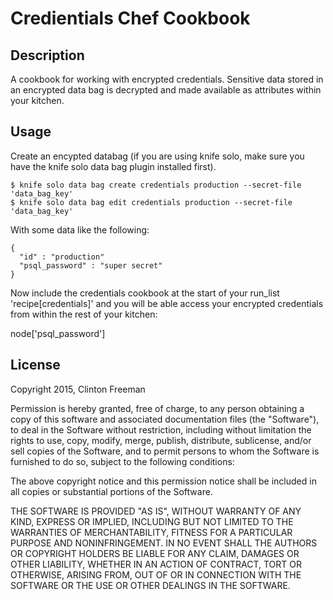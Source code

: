 # Credientials Chef Cookbook

## Description

A cookbook for working with encrypted credentials. Sensitive data stored in an encrypted data bag is decrypted and made available as attributes within your kitchen.

## Usage

Create an encypted databag (if you are using knife solo, make sure you have the knife solo data bag plugin installed first).

    $ knife solo data bag create credentials production --secret-file 'data_bag_key'
    $ knife solo data bag edit credentials production --secret-file 'data_bag_key'

With some data like the following:

    {
      "id" : "production"
      "psql_password" : "super secret"
    }

Now include the credentials cookbook at the start of your run\_list 'recipe[credentials]' and you will be able access your encrypted credentials from within the rest of your kitchen:

node['psql_password']

## License

Copyright 2015, Clinton Freeman

Permission is hereby granted, free of charge, to any person obtaining a copy
of this software and associated documentation files (the "Software"), to deal
in the Software without restriction, including without limitation the rights
to use, copy, modify, merge, publish, distribute, sublicense, and/or sell
copies of the Software, and to permit persons to whom the Software is
furnished to do so, subject to the following conditions:

The above copyright notice and this permission notice shall be included in
all copies or substantial portions of the Software.

THE SOFTWARE IS PROVIDED "AS IS", WITHOUT WARRANTY OF ANY KIND, EXPRESS OR
IMPLIED, INCLUDING BUT NOT LIMITED TO THE WARRANTIES OF MERCHANTABILITY,
FITNESS FOR A PARTICULAR PURPOSE AND NONINFRINGEMENT. IN NO EVENT SHALL THE
AUTHORS OR COPYRIGHT HOLDERS BE LIABLE FOR ANY CLAIM, DAMAGES OR OTHER
LIABILITY, WHETHER IN AN ACTION OF CONTRACT, TORT OR OTHERWISE, ARISING FROM,
OUT OF OR IN CONNECTION WITH THE SOFTWARE OR THE USE OR OTHER DEALINGS IN
THE SOFTWARE.
